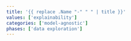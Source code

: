 ```yaml
---
title: '{{ replace .Name "-" " " | title }}'
values: ['explainability']
categories: ['model-agnostic']
phases: ['data exploration']
---
```


